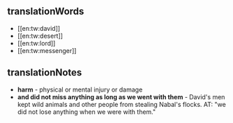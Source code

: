 ## translationWords

* [[en:tw:david]]
* [[en:tw:desert]]
* [[en:tw:lord]]
* [[en:tw:messenger]]

## translationNotes

* **harm** - physical or mental injury or damage
* **and did not miss anything as long as we went with them** - David's men kept wild animals and other people from stealing Nabal's flocks. AT: "we did not lose anything when we were with them."
